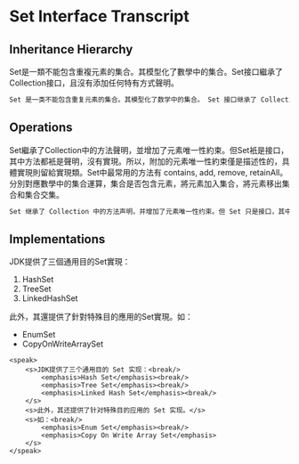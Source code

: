 # Set Interface Transcript

## Inheritance Hierarchy

Set是一類不能包含重複元素的集合。其模型化了數學中的集合。Set接口繼承了Collection接口，且沒有添加任何特有方式聲明。

```txt
Set 是一类不能包含重复元素的集合。其模型化了数学中的集合。 Set 接口继承了 Collection 接口，且没有添加任何特有方式声明。
```

## Operations

Set繼承了Collection中的方法聲明，並增加了元素唯一性約束。但Set衹是接口，其中方法都衹是聲明，沒有實現。所以，附加的元素唯一性約束僅是描述性的，具體實現則留給實現類。Set中最常用的方法有 contains, add, remove, retainAll。分別對應數學中的集合運算，集合是否包含元素，將元素加入集合，將元素移出集合和集合交集。

```txt
Set 继承了 Collection 中的方法声明，并增加了元素唯一性约束。但 Set 只是接口，其中方法都只是声明，没有实现。所以，附加的元素唯一性约束仅是描述性的，具体实现则留给实现类。 Set 中最常用的方法有 contains,  add,  remove, retain All。分别对应数学中的集合运算，集合是否包含元素，将元素加入集合，将元素移出集合和集合交集。
```

## Implementations

JDK提供了三個通用目的Set實現：

1. HashSet
2. TreeSet
3. LinkedHashSet

此外，其還提供了針對特殊目的應用的Set實現。如：

* EnumSet
* CopyOnWriteArraySet

```ssml
<speak>
    <s>JDK提供了三个通用目的 Set 实现：<break/>
        <emphasis>Hash Set</emphasis><break/>
        <emphasis>Tree Set</emphasis><break/>
        <emphasis>Linked Hash Set</emphasis><break/>
    </s>
    <s>此外，其还提供了针对特殊目的应用的 Set 实现。</s>
    <s>如：<break/>
        <emphasis>Enum Set</emphasis><break/>
        <emphasis>Copy On Write Array Set</emphasis>
    </s>
</speak>
```